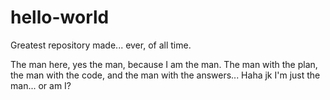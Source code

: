 # hello-world
Greatest repository made... ever, of all time. 

The man here, yes the man, because I am the man. The man with the plan, the man with the code, and the man with the answers...
Haha jk I'm just the man... or am I?
